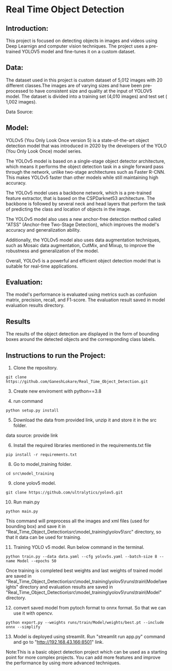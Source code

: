 # Real Time Object Detection

## Introduction:
This project is focused on detecting objects in images and videos using Deep Learnign and computer vision techniques. The project uses a pre-trained YOLOV5 model and fine-tunes it on a custom dataset.

## Data:
The dataset used in this project is custom dataset of 5,012 images with 20 different classes.The images are of varying sizes and have been pre-processed to have consistent size and quality at the input of YOLOV5 model. The dataset is divided into a training set (4,010 images) and test set ( 1,002 images).

Data Source:

## Model:
YOLOv5 (You Only Look Once version 5) is a state-of-the-art object detection model that was introduced in 2020 by the developers of the YOLO (You Only Look Once) model series.

The YOLOv5 model is based on a single-stage object detector architecture, which means it performs the object detection task in a single forward pass through the network, unlike two-stage architectures such as Faster R-CNN. This makes YOLOv5 faster than other models while still maintaining high accuracy.

The YOLOv5 model uses a backbone network, which is a pre-trained feature extractor, that is based on the CSPDarknet53 architecture. The backbone is followed by several neck and head layers that perform the task of predicting the class and location of objects in the image.

The YOLOv5 model also uses a new anchor-free detection method called "ATSS" (Anchor-free Two-Stage Detection), which improves the model's accuracy and generalization ability.

Additionally, the YOLOv5 model also uses data augmentation techniques, such as Mosaic data augmentation, CutMix, and Mixup, to improve the robustness and generalization of the model.

Overall, YOLOv5 is a powerful and efficient object detection model that is suitable for real-time applications.

## Evaluation:
The model's performance is evaluated using metrics such as confusion matrix, precision, recall, and F1-score. The evaluation result saved in model evaluation results directory.

## Results
The results of the object detection are displayed in the form of bounding boxes around the detected objects and the corresponding class labels.

## Instructions to run the Project:
1. Clone the repository.
```
git clone https://github.com/GaneshLokare/Real_Time_Object_Detection.git
```
3. Create new enviroment with python==3.8

4. run command
```
python setup.py install
```
5. Download the data from provided link, unzip it and store it in the src folder.

data source: provide link

6. Install the required libraries mentioned in the requirements.txt file
``` 
pip install -r requirements.txt
```
8. Go to model_training folder. 
```
cd src\model_training
```
9. clone yolov5 model.
```
git clone https://github.com/ultralytics/yolov5.git
```
10. Run main.py
```
python main.py
```
This command will preprocess all the images and xml files (used for bounding box) and save it in "Real_Time_Object_Detection\src\model_training\yolov5\src" directory, so that it data can be used for training.

11. Training YOLO v5 model. Run below command in the terminal.
```
python train.py --data data.yaml --cfg yolov5s.yaml --batch-size 8 --name Model --epochs 50
```
Once training is completed best weights and last weights of trained model are saved in "Real_Time_Object_Detection\src\model_training\yolov5\runs\train\Model\weights" directory 
and evaluation results are saved in "Real_Time_Object_Detection\src\model_training\yolov5\runs\train\Model" directory.

12. convert saved model from pytoch format to onnx format. So that we can use it with opencv.
```
python export.py --weights runs/train/Model/weights/best.pt --include onnx --simplify
```
13. Model is deployed using streamlit. Run "streamlit run app.py" command and go to "http://192.168.43.166:8501" link.

Note:This is a basic object detection project which can be used as a starting point for more complex projects. You can add more features and improve the performance by using more advanced techniques.
